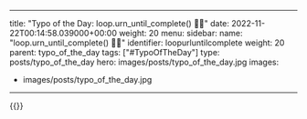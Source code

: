 
---
title: "Typo of the Day: loop.urn_until_complete() 🏺🔁"
date: 2022-11-22T00:14:58.039000+00:00
weight: 20
menu:
  sidebar:
    name: "loop.urn_until_complete() 🏺🔁"
    identifier: loopurluntilcomplete
    weight: 20
    parent: typo_of_the_day
tags: ["#TypoOfTheDay"]
type: posts/typo_of_the_day
hero: images/posts/typo_of_the_day.jpg
images:
- images/posts/typo_of_the_day.jpg
---


{{<fosstodon user="mariatta" id="109384571161107235">}}

